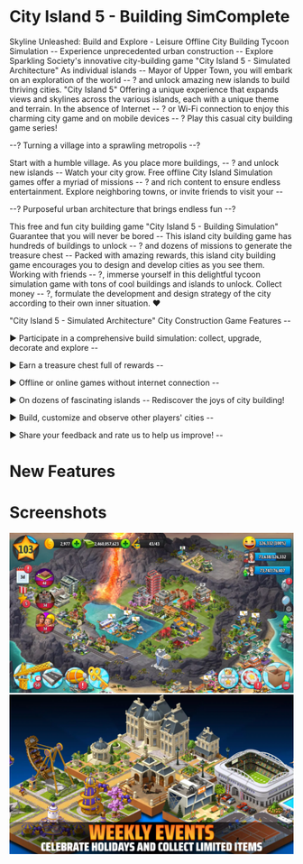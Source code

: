 # City Island 5 - Building SimComplete
Skyline Unleashed: Build and Explore - Leisure Offline City Building Tycoon Simulation
-- Experience unprecedented urban construction --
Explore Sparkling Society's innovative city-building game "City Island 5 - Simulated Architecture" As individual islands --  Mayor of Upper Town, you will embark on an exploration of the world -- ? and unlock amazing new islands to build thriving cities. "City Island 5" Offering a unique experience that expands views and skylines across the various islands, each with a unique theme and terrain. In the absence of Internet -- ? or Wi-Fi connection to enjoy this charming city game and on mobile devices -- ? Play this casual city building game series!

--? Turning a village into a sprawling metropolis --?

Start with a humble village. As you place more buildings, -- ? and unlock new islands --  Watch your city grow. Free offline City Island Simulation games offer a myriad of missions -- ? and rich content to ensure endless entertainment. Explore neighboring towns, or invite friends to visit your -- 

--? Purposeful urban architecture that brings endless fun --?

This free and fun city building game "City Island 5 - Building Simulation" Guarantee that you will never be bored --  This island city building game has hundreds of buildings to unlock -- ? and dozens of missions to generate the treasure chest -- Packed with amazing rewards, this island city building game encourages you to design and develop cities as you see them. Working with friends -- ?, immerse yourself in this delightful tycoon simulation game with tons of cool buildings and islands to unlock. Collect money -- ?, formulate the development and design strategy of the city according to their own inner situation. ❤

"City Island 5 - Simulated Architecture" City Construction Game Features --

▶ Participate in a comprehensive build simulation: collect, upgrade, decorate and explore -- 

▶ Earn a treasure chest full of rewards -- 

▶ Offline or online games without internet connection -- 

▶ On dozens of fascinating islands --  Rediscover the joys of city building!

▶ Build, customize and observe other players' cities -- 

▶ Share your feedback and rate us to help us improve! -- 

# New Features
    
 
# Screenshots
![image](https://github.com/kowalewskiadrian/City-Island-Game/blob/main/Assets/Board/1.webp)
![image](https://github.com/kowalewskiadrian/City-Island-Game/blob/main/Assets/Board/2.webp)

